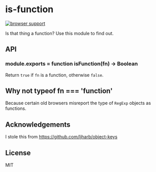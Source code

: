 # is-function

[![browser support](https://ci.testling.com/grncdr/js-is-function.png)](https://ci.testling.com/grncdr/js-is-function)

Is that thing a function? Use this module to find out.

## API

### module.exports = function isFunction(fn) -> Boolean

Return `true` if `fn` is a function, otherwise `false`.

## Why not typeof fn === 'function'

Because certain old browsers misreport the type of `RegExp` objects as functions.

## Acknowledgements

I stole this from https://github.com/ljharb/object-keys

## License

MIT
